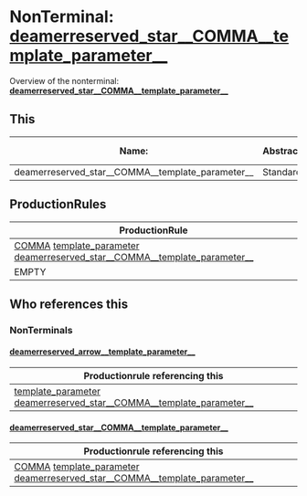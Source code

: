 # NonTerminal: **[deamerreserved_star__COMMA__template_parameter__](./deamerreserved_star__COMMA__template_parameter__.md)**

Overview of the nonterminal: **[deamerreserved_star__COMMA__template_parameter__](./deamerreserved_star__COMMA__template_parameter__.md)**



## This

| Name:                | Abstraction:    | Is Inlined |
| -------------------- | --------------- | ---------- |
| deamerreserved_star__COMMA__template_parameter__ | Standard | Yes |



## ProductionRules

| ProductionRule |
| ---- |
| [COMMA](./../Lexicon/COMMA.md) [template_parameter](./template_parameter.md) [deamerreserved_star__COMMA__template_parameter__](./deamerreserved_star__COMMA__template_parameter__.md)  |
| EMPTY  |




## Who references this

### NonTerminals


#### [deamerreserved_arrow__template_parameter__](./../Grammar/deamerreserved_arrow__template_parameter__.md)

| Productionrule referencing this                      |
| ---------------------------------------------------- |
| [template_parameter](./template_parameter.md) [deamerreserved_star__COMMA__template_parameter__](./deamerreserved_star__COMMA__template_parameter__.md)  |


#### [deamerreserved_star__COMMA__template_parameter__](./../Grammar/deamerreserved_star__COMMA__template_parameter__.md)

| Productionrule referencing this                      |
| ---------------------------------------------------- |
| [COMMA](./../Lexicon/COMMA.md) [template_parameter](./template_parameter.md) [deamerreserved_star__COMMA__template_parameter__](./deamerreserved_star__COMMA__template_parameter__.md)  |




